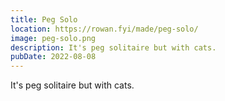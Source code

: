 ```yaml
---
title: Peg Solo
location: https://rowan.fyi/made/peg-solo/
image: peg-solo.png
description: It's peg solitaire but with cats.
pubDate: 2022-08-08
---
```


It's peg solitaire but with cats.
